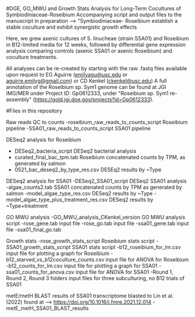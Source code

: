 #DGE, GO_MWU and Growth Stats Analysis for Long-Term Cocultures of Symbiodiniaceae-Roseibium 
Accompanying script and output files to the manuscript in preparation --> "Symbiodiniaceae- Roseibium establish a stable coculture and exhibit synergistic growth effects

Here, we grew axenic cultures of S. linucheae (strain SSA01) and Roseibium in B12-limited media for 12 weeks, followed by differential gene expression analysis comparing controls (axenic SSA01 or axenic Roseibium) and coculture treatments. 

All analyses can be re-created by starting with the raw .fastq files available upon request to EG Aguirre (emilyagu@usc.edu or aguirre.emilyg@gmail.com) or CD Kenkel (ckenkel@usc.edu)
A full annotation of the Roseibium sp. Sym1 genome can be found at JGI IMG/MER under Project ID: Gp0612333, under "Roseibium sp. Sym1 re-assembly" (https://gold.jgi.doe.gov/projects?id=Gp0612333).

#Files in this repository 

Raw reads QC to counts
-roseibium_raw_reads_to_counts_script Roseibium pipeline
-SSA01_raw_reads_to_counts_script SSA01 pipeline

DESeq2 analysis for Roseibium
- DESeq2_bacteria_script  DESeq2 bacterial analysis
- curated_final_bac_tpm.tab Roseibium concatenated counts by TPM, as generated by salmon
- 0521_bac_deseq2_by_type_res.csv DESEq2 results by ~Type

DESeq2 analysis for SSA01
-DESeq2_SSA01_script  DESeq2 SSA01 analysis
-algae_counts2.tab  SSA01 concatenated counts by TPM as generated by salmon
-model_algae_type_res.csv DESeq2 results by ~Type
-model_algae_type_plus_treatment_res.csv  DESeq2 results by ~Type+treatment

GO MWU analysis
-GO_MWU_analysis_CKenkel_version  GO MWU analysis script
-rose_gene.tab  input file
-rose_go.tab  input file
-ssa01_gene.tab input file
-ssa01_final_go.tab

Growth stats
-rose_growth_stats_script Roseibium stats script
-SSA01_growth_stats_script  SSA01 stats script
-b12_roseibium_for_lm.csv input file for plotting a graph for Roseibium
-b12_starved_vs_b12coculture_counts.csv input file for ANOVA for Roseibium
-b12_counts_for_lm.csv  input file for plotting a graph for SSA01
-ssa01_counts_for_anova.csv input file for ANOVA for SSA01
-Round 1, Round 2, Round 3 folders  input files for three subculturing, no B12 trials of SSA01

metE/metH BLAST results of SSA01 transcriptome blasted to Lin et al. (2022) found at --> https://doi.org/10.1016/j.fmre.2021.12.014
-metE_metH_SSA01_BLAST_results  



